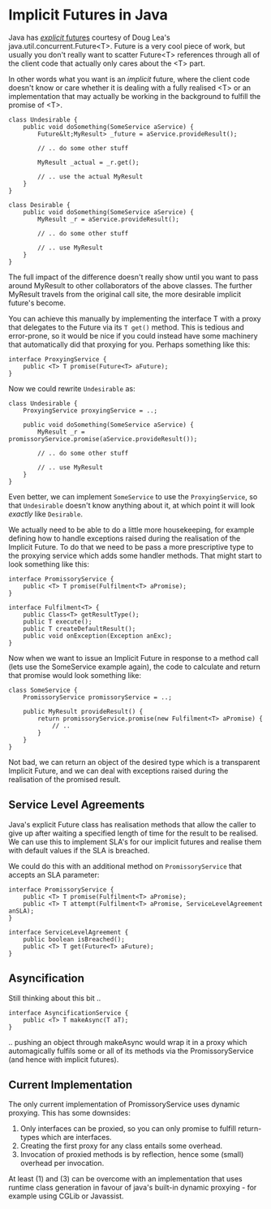 # Implicit Futures in Java

Java has [_explicit_ futures](http://en.wikipedia.org/wiki/Futures_and_promises) courtesy of Doug Lea's java.util.concurrent.Future&lt;T>. Future is a very cool piece of work, but usually you don't really want to scatter Future&lt;T> references through all of the client code that actually only cares about the &lt;T> part. 

In other words what you want is an _implicit_ future, where the client code doesn't know or care whether it is dealing with a fully realised &lt;T> or an implementation that may actually be working in the background to fulfill the promise of &lt;T>.

	class Undesirable {
	    public void doSomething(SomeService aService) {
	        Future&lt;MyResult> _future = aService.provideResult();
	       
	        // .. do some other stuff
	       
	        MyResult _actual = _r.get();
	       
	        // .. use the actual MyResult
	    }
	}
	
    class Desirable {
        public void doSomething(SomeService aService) {
	        MyResult _r = aService.provideResult();
	       
	        // .. do some other stuff
	       
	        // .. use MyResult
	    }
    }

The full impact of the difference doesn't really show until you want to pass around MyResult to other collaborators of the above classes. The further MyResult travels from the original call site, the more desirable implicit future's become.

You can achieve this manually by implementing the interface T with a proxy that delegates to the Future via its `T get()` method. This is tedious and error-prone, so it would be nice if you could instead have some machinery that automatically did that proxying for you. Perhaps something like this:

	interface ProxyingService {
	    public <T> T promise(Future<T> aFuture);
	}
	
Now we could rewrite `Undesirable` as:

	class Undesirable {
	    ProxyingService proxyingService = ..;
	
	    public void doSomething(SomeService aService) {
	        MyResult _r = promissoryService.promise(aService.provideResult());
	       
	        // .. do some other stuff
	       
	        // .. use MyResult
	    }
	}
	
Even better, we can implement `SomeService` to use the `ProxyingService`, so that `Undesirable` doesn't know anything about it, at which point it will look _exactly_ like `Desirable`.

We actually need to be able to do a little more housekeeping, for example defining how to handle exceptions raised during the realisation of the Implicit Future. To do that we need to be pass a more prescriptive type to the proxying service which adds some handler methods. That might start to look something like this:

	interface PromissoryService {
    	public <T> T promise(Fulfilment<T> aPromise);
	}
	
	interface Fulfilment<T> {
	    public Class<T> getResultType();
    	public T execute();
    	public T createDefaultResult();
    	public void onException(Exception anExc);
	}
	
Now when we want to issue an Implicit Future in response to a method call (lets use the SomeService example again), the code to calculate and return that promise would look something like:

    class SomeService {
        PromissoryService promissoryService = ..;
    
        public MyResult provideResult() {
            return promissoryService.promise(new Fulfilment<T> aPromise) {
                // .. 
            }
        }
    }
    
Not bad, we can return an object of the desired type which is a transparent Implicit Future, and we can deal with exceptions raised during the realisation of the promised result.

## Service Level Agreements

Java's explicit Future class has realisation methods that allow the caller to give up after waiting a specified length of time for the result to be realised. We can use this to implement SLA's for our implicit futures and realise them with default values if the SLA is breached.

We could do this with an additional method on `PromissoryService` that accepts an SLA parameter:

	interface PromissoryService {
    	public <T> T promise(Fulfilment<T> aPromise);
    	public <T> T attempt(Fulfilment<T> aPromise, ServiceLevelAgreement anSLA);
	}
	
	interface ServiceLevelAgreement {
	    public boolean isBreached();
	    public <T> T get(Future<T> aFuture);
	}

## Asyncification

Still thinking about this bit ..

	interface AsyncificationService {
	    public <T> T makeAsync(T aT);
	}
	
.. pushing an object through makeAsync would wrap it in a proxy which automagically fulfils some or all of its methods via the PromissoryService (and hence with implicit futures).

## Current Implementation

The only current implementation of PromissoryService uses dynamic proxying. This has some downsides:

1. Only interfaces can be proxied, so you can only promise to fulfill return-types which are interfaces.
2. Creating the first proxy for any class entails some overhead.
3. Invocation of proxied methods is by reflection, hence some (small) overhead per invocation.

At least (1) and (3) can be overcome with an implementation that uses runtime class generation in favour of java's built-in dynamic proxying - for example using CGLib or Javassist.